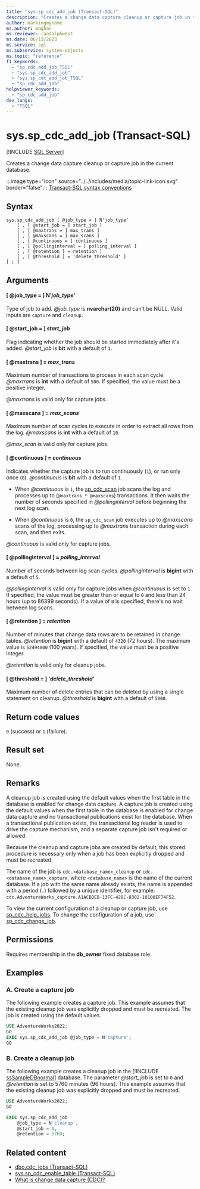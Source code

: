 ```yaml
---
title: "sys.sp_cdc_add_job (Transact-SQL)"
description: "Creates a change data capture cleanup or capture job in the current database."
author: markingmyname
ms.author: maghan
ms.reviewer: randolphwest
ms.date: 06/13/2023
ms.service: sql
ms.subservice: system-objects
ms.topic: "reference"
f1_keywords:
  - "sp_cdc_add_job_TSQL"
  - "sys.sp_cdc_add_job"
  - "sys.sp_cdc_add_job_TSQL"
  - "sp_cdc_add_job"
helpviewer_keywords:
  - "sp_cdc_add_job"
dev_langs:
  - "TSQL"
---
```

# sys.sp_cdc_add_job (Transact-SQL)

[!INCLUDE [SQL Server](../../includes/applies-to-version/sqlserver.md)]

Creates a change data capture cleanup or capture job in the current database.

:::image type="icon" source="../../includes/media/topic-link-icon.svg" border="false"::: [Transact-SQL syntax conventions](../../t-sql/language-elements/transact-sql-syntax-conventions-transact-sql.md)

## Syntax

```syntaxsql
sys.sp_cdc_add_job [ @job_type = ] N'job_type'
    [ , [ @start_job = ] start_job ]
    [ , [ @maxtrans = ] max_trans ]
    [ , [ @maxscans = ] max_scans ]
    [ , [ @continuous = ] continuous ]
    [ , [ @pollinginterval = ] polling_interval ]
    [ , [ @retention ] = retention ]
    [ , [ @threshold ] = 'delete_threshold' ]
[ ; ]
```

## Arguments

#### [ @job_type = ] N'*job_type*'

Type of job to add. *@job_type* is **nvarchar(20)** and can't be NULL. Valid inputs are `capture` and `cleanup`.

#### [ @start_job = ] *start_job*

Flag indicating whether the job should be started immediately after it's added. *@start_job* is **bit** with a default of `1`.

#### [ @maxtrans ] = *max_trans*

Maximum number of transactions to process in each scan cycle. *@maxtrans* is **int** with a default of `500`. If specified, the value must be a positive integer.

*@maxtrans* is valid only for capture jobs.

#### [ @maxscans ] = *max_scans*

Maximum number of scan cycles to execute in order to extract all rows from the log. *@maxscans* is **int** with a default of `10`.

*@max_scan* is valid only for capture jobs.

#### [ @continuous ] = *continuous*

Indicates whether the capture job is to run continuously (`1`), or run only once (`0`). *@continuous* is **bit** with a default of `1`.

- When *@continuous* is `1`, the [sp_cdc_scan](sys-sp-cdc-scan-transact-sql.md) job scans the log and processes up to (`@maxtrans * @maxscans`) transactions. It then waits the number of seconds specified in *@pollinginterval* before beginning the next log scan.

- When *@continuous* is `0`, the `sp_cdc_scan` job executes up to *@maxscans* scans of the log, processing up to *@maxtrans* transaction during each scan, and then exits.

*@continuous* is valid only for capture jobs.

#### [ @pollinginterval ] = *polling_interval*

Number of seconds between log scan cycles. *@pollinginterval* is **bigint** with a default of `5`.

*@pollinginterval* is valid only for capture jobs when *@continuous* is set to `1`. If specified, the value must be greater than or equal to `0` and less than 24 hours (up to 86399 seconds). If a value of `0` is specified, there's no wait between log scans.

#### [ @retention ] = *retention*

Number of minutes that change data rows are to be retained in change tables. *@retention* is **bigint** with a default of `4320` (72 hours). The maximum value is `52494800` (100 years). If specified, the value must be a positive integer.

*@retention* is valid only for cleanup jobs.

#### [ @threshold = ] '*delete_threshold*'

Maximum number of delete entries that can be deleted by using a single statement on cleanup. *@threshold* is **bigint** with a default of `5000`.

## Return code values

`0` (success) or `1` (failure).

## Result set

None.

## Remarks

A cleanup job is created using the default values when the first table in the database is enabled for change data capture. A capture job is created using the default values when the first table in the database is enabled for change data capture and no transactional publications exist for the database. When a transactional publication exists, the transactional log reader is used to drive the capture mechanism, and a separate capture job isn't required or allowed.

Because the cleanup and capture jobs are created by default, this stored procedure is necessary only when a job has been explicitly dropped and must be recreated.

The name of the job is `cdc.<database_name>_cleanup` or `cdc.<database_name>_capture`, where `<database_name>` is the name of the current database. If a job with the same name already exists, the name is appended with a period (`.`) followed by a unique identifier, for example: `cdc.AdventureWorks_capture.A1ACBDED-13FC-428C-8302-10100EF74F52`.

To view the current configuration of a cleanup or capture job, use [sp_cdc_help_jobs](sys-sp-cdc-help-jobs-transact-sql.md). To change the configuration of a job, use [sp_cdc_change_job](sys-sp-cdc-change-job-transact-sql.md).

## Permissions

Requires membership in the **db_owner** fixed database role.

## Examples

### A. Create a capture job

The following example creates a capture job. This example assumes that the existing cleanup job was explicitly dropped and must be recreated. The job is created using the default values.

```sql
USE AdventureWorks2022;
GO
EXEC sys.sp_cdc_add_job @job_type = N'capture';
GO
```

### B. Create a cleanup job

The following example creates a cleanup job in the [!INCLUDE [ssSampleDBnormal](../../includes/sssampledbnormal-md.md)] database. The parameter *@start_job* is set to `0` and *@retention* is set to 5760 minutes (96 hours). This example assumes that the existing cleanup job was explicitly dropped and must be recreated.

```sql
USE AdventureWorks2022;
GO

EXEC sys.sp_cdc_add_job
    @job_type = N'cleanup',
    @start_job = 0,
    @retention = 5760;
```

## Related content

- [dbo.cdc_jobs (Transact-SQL)](../system-tables/dbo-cdc-jobs-transact-sql.md)
- [sys.sp_cdc_enable_table (Transact-SQL)](sys-sp-cdc-enable-table-transact-sql.md)
- [What is change data capture (CDC)?](../track-changes/about-change-data-capture-sql-server.md)
